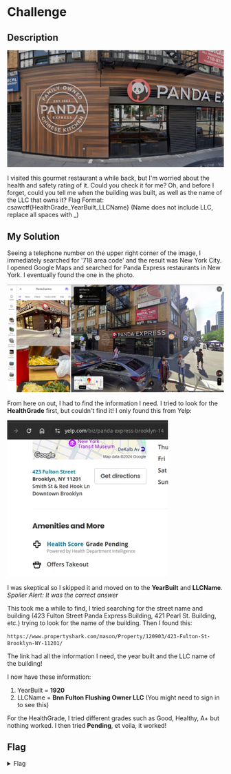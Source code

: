 # Challenge

## Description

<img src = "panda.jpg">

I visited this gourmet restaurant a while back, but I'm worried about the health and safety rating of it. Could you check it for me? Oh, and before I forget, could you tell me when the building was built, as well as the name of the LLC that owns it? Flag Format: csawctf{HealthGrade_YearBuilt_LLCName} (Name does not include LLC, replace all spaces with _)

## My Solution

Seeing a telephone number on the upper right corner of the image, I immediately searched for '718 area code' and the result was New York City. I opened Google Maps and searched for Panda Express restaurants in New York. I eventually found the one in the photo.

<img src = "location.png">

From here on out, I had to find the information I need. I tried to look for the **HealthGrade** first, but couldn't find it! I only found this from Yelp:

<img src = "yelp.jpg">

I was skeptical so I skipped it and moved on to the **YearBuilt** and **LLCName**. *Spoiler Alert: It was the correct answer*

This took me a while to find, I tried searching for the street name and building (423 Fulton Street Panda Express Building, 421 Pearl St. Building, etc.) trying to look for the name of the building. Then I found this:

```
https://www.propertyshark.com/mason/Property/120903/423-Fulton-St-Brooklyn-NY-11201/
```

The link had all the information I need, the year built and the LLC name of the building!

I now have these information:

1. YearBuilt = **1920**
2. LLCName = **Bnn Fulton Flushing Owner LLC** (You might need to sign in to see this)

For the HealthGrade, I tried different grades such as Good, Healthy, A+ but nothing worked. I then tried **Pending**, et voila, it worked!

## Flag

<details> 
  <summary>Flag</summary>
   csawctf{Pending_1920_Bnn_Fulton_Flushing_Owner}
</details>